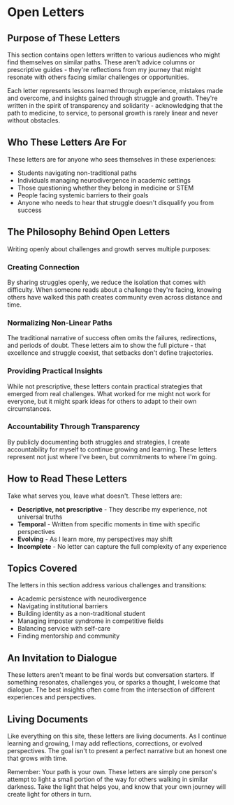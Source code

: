 # Open Letters

## Purpose of These Letters

This section contains open letters written to various audiences who might find themselves on similar paths. These aren't advice columns or prescriptive guides - they're reflections from my journey that might resonate with others facing similar challenges or opportunities.

Each letter represents lessons learned through experience, mistakes made and overcome, and insights gained through struggle and growth. They're written in the spirit of transparency and solidarity - acknowledging that the path to medicine, to service, to personal growth is rarely linear and never without obstacles.

## Who These Letters Are For

These letters are for anyone who sees themselves in these experiences:
- Students navigating non-traditional paths
- Individuals managing neurodivergence in academic settings
- Those questioning whether they belong in medicine or STEM
- People facing systemic barriers to their goals
- Anyone who needs to hear that struggle doesn't disqualify you from success

## The Philosophy Behind Open Letters

Writing openly about challenges and growth serves multiple purposes:

### Creating Connection
By sharing struggles openly, we reduce the isolation that comes with difficulty. When someone reads about a challenge they're facing, knowing others have walked this path creates community even across distance and time.

### Normalizing Non-Linear Paths
The traditional narrative of success often omits the failures, redirections, and periods of doubt. These letters aim to show the full picture - that excellence and struggle coexist, that setbacks don't define trajectories.

### Providing Practical Insights
While not prescriptive, these letters contain practical strategies that emerged from real challenges. What worked for me might not work for everyone, but it might spark ideas for others to adapt to their own circumstances.

### Accountability Through Transparency
By publicly documenting both struggles and strategies, I create accountability for myself to continue growing and learning. These letters represent not just where I've been, but commitments to where I'm going.

## How to Read These Letters

Take what serves you, leave what doesn't. These letters are:
- **Descriptive, not prescriptive** - They describe my experience, not universal truths
- **Temporal** - Written from specific moments in time with specific perspectives
- **Evolving** - As I learn more, my perspectives may shift
- **Incomplete** - No letter can capture the full complexity of any experience

## Topics Covered

The letters in this section address various challenges and transitions:
- Academic persistence with neurodivergence
- Navigating institutional barriers
- Building identity as a non-traditional student
- Managing imposter syndrome in competitive fields
- Balancing service with self-care
- Finding mentorship and community

## An Invitation to Dialogue

These letters aren't meant to be final words but conversation starters. If something resonates, challenges you, or sparks a thought, I welcome that dialogue. The best insights often come from the intersection of different experiences and perspectives.

## Living Documents

Like everything on this site, these letters are living documents. As I continue learning and growing, I may add reflections, corrections, or evolved perspectives. The goal isn't to present a perfect narrative but an honest one that grows with time.

Remember: Your path is your own. These letters are simply one person's attempt to light a small portion of the way for others walking in similar darkness. Take the light that helps you, and know that your own journey will create light for others in turn.